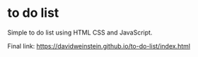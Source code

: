# to do list

Simple to do list using HTML CSS and JavaScript.

Final link:
https://davidweinstein.github.io/to-do-list/index.html
